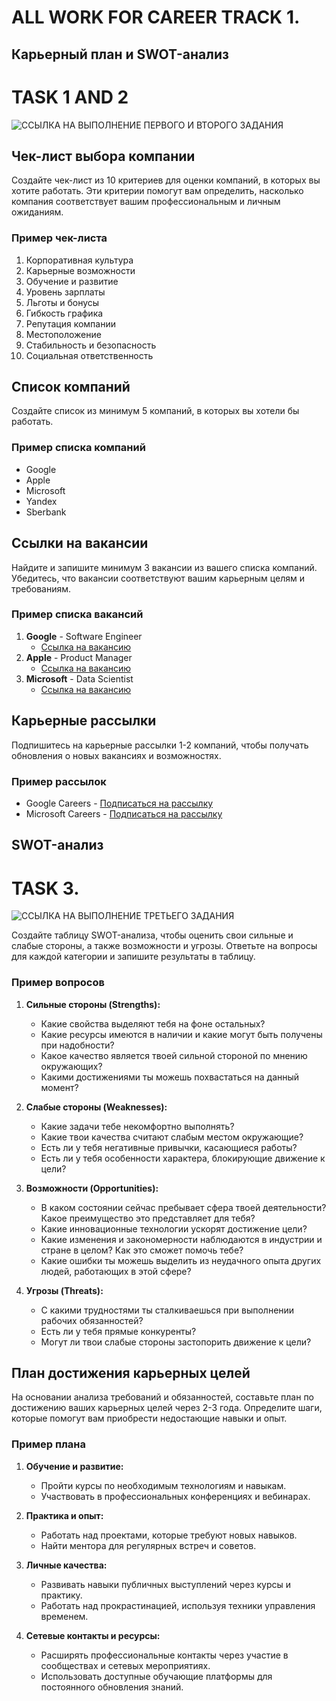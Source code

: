 # ALL WORK FOR CAREER TRACK 1.



## Карьерный план и SWOT-анализ

# TASK 1 AND 2 

![ССЫЛКА НА ВЫПОЛНЕНИЕ ПЕРВОГО И ВТОРОГО ЗАДАНИЯ](https://spiritual-brochure-7b0.notion.site/SCHOOL21-Job-Hunting-Dashboard-8179a2a61c4543e3914874eae24fac78?pvs=4)

## Чек-лист выбора компании

Создайте чек-лист из 10 критериев для оценки компаний, в которых вы хотите работать. Эти критерии помогут вам определить, насколько компания соответствует вашим профессиональным и личным ожиданиям.

### Пример чек-листа
1. Корпоративная культура
2. Карьерные возможности
3. Обучение и развитие
4. Уровень зарплаты
5. Льготы и бонусы
6. Гибкость графика
7. Репутация компании
8. Местоположение
9. Стабильность и безопасность
10. Социальная ответственность

## Список компаний

Создайте список из минимум 5 компаний, в которых вы хотели бы работать. 

### Пример списка компаний
- Google
- Apple
- Microsoft
- Yandex
- Sberbank

## Ссылки на вакансии

Найдите и запишите минимум 3 вакансии из вашего списка компаний. Убедитесь, что вакансии соответствуют вашим карьерным целям и требованиям.

### Пример списка вакансий
1. **Google** - Software Engineer
   - [Ссылка на вакансию](https://careers.google.com/jobs/results/Software-Engineer)
2. **Apple** - Product Manager
   - [Ссылка на вакансию](https://jobs.apple.com/en-us/details/Product-Manager)
3. **Microsoft** - Data Scientist
   - [Ссылка на вакансию](https://careers.microsoft.com/us/en/job/Data-Scientist)

## Карьерные рассылки

Подпишитесь на карьерные рассылки 1-2 компаний, чтобы получать обновления о новых вакансиях и возможностях.

### Пример рассылок
- Google Careers - [Подписаться на рассылку](https://careers.google.com)
- Microsoft Careers - [Подписаться на рассылку](https://careers.microsoft.com)

## SWOT-анализ
# TASK 3.

![ССЫЛКА НА ВЫПОЛНЕНИЕ ТРЕТЬЕГО ЗАДАНИЯ](https://miro.com/app/board/uXjVKFfD_AE=/?share_link_id=644041813545)

Создайте таблицу SWOT-анализа, чтобы оценить свои сильные и слабые стороны, а также возможности и угрозы. Ответьте на вопросы для каждой категории и запишите результаты в таблицу.

### Пример вопросов
1. **Сильные стороны (Strengths):**
   - Какие свойства выделяют тебя на фоне остальных?
   - Какие ресурсы имеются в наличии и какие могут быть получены при надобности?
   - Какое качество является твоей сильной стороной по мнению окружающих?
   - Какими достижениями ты можешь похвастаться на данный момент?

2. **Слабые стороны (Weaknesses):**
   - Какие задачи тебе некомфортно выполнять?
   - Какие твои качества считают слабым местом окружающие?
   - Есть ли у тебя негативные привычки, касающиеся работы?
   - Есть ли у тебя особенности характера, блокирующие движение к цели?

3. **Возможности (Opportunities):**
   - В каком состоянии сейчас пребывает сфера твоей деятельности? Какое преимущество это представляет для тебя?
   - Какие инновационные технологии ускорят достижение цели?
   - Какие изменения и закономерности наблюдаются в индустрии и стране в целом? Как это сможет помочь тебе?
   - Какие ошибки ты можешь выделить из неудачного опыта других людей, работающих в этой сфере?

4. **Угрозы (Threats):**
   - С какими трудностями ты сталкиваешься при выполнении рабочих обязанностей?
   - Есть ли у тебя прямые конкуренты?
   - Могут ли твои слабые стороны застопорить движение к цели?

## План достижения карьерных целей

На основании анализа требований и обязанностей, составьте план по достижению ваших карьерных целей через 2-3 года. Определите шаги, которые помогут вам приобрести недостающие навыки и опыт.

### Пример плана
1. **Обучение и развитие:**
   - Пройти курсы по необходимым технологиям и навыкам.
   - Участвовать в профессиональных конференциях и вебинарах.

2. **Практика и опыт:**
   - Работать над проектами, которые требуют новых навыков.
   - Найти ментора для регулярных встреч и советов.

3. **Личные качества:**
   - Развивать навыки публичных выступлений через курсы и практику.
   - Работать над прокрастинацией, используя техники управления временем.

4. **Сетевые контакты и ресурсы:**
   - Расширять профессиональные контакты через участие в сообществах и сетевых мероприятиях.
   - Использовать доступные обучающие платформы для постоянного обновления знаний.
